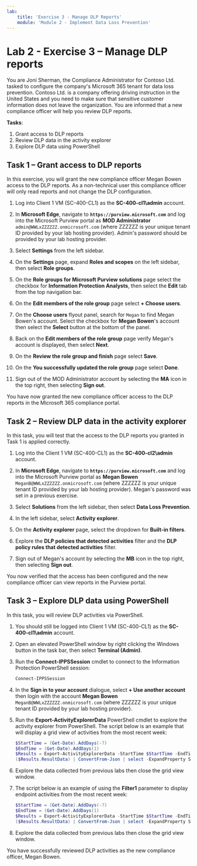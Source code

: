 ```yaml
---
lab:
    title: 'Exercise 3 - Manage DLP Reports'
    module: 'Module 2 - Implement Data Loss Prevention'
---
```


# Lab 2 - Exercise 3 – Manage DLP reports

You are Joni Sherman, the Compliance Administrator for Contoso Ltd. tasked to configure the company's Microsoft 365 tenant for data loss prevention. Contoso Ltd. is a company offering driving instruction in the United States and you need to make sure that sensitive customer information does not leave the organization. You are informed that a new compliance officer will help you review DLP reports.

**Tasks**:

1. Grant access to DLP reports
1. Review DLP data in the activity explorer
1. Explore DLP data using PowerShell

## Task 1 – Grant access to DLP reports

In this exercise, you will grant the new compliance officer Megan Bowen access to the DLP reports. As a non-technical user this compliance officer will only read reports and not change the DLP configuration.

1. Log into Client 1 VM (SC-400-CL1) as the **SC-400-cl1\admin** account.

1. In **Microsoft Edge**, navigate to **`https://purview.microsoft.com`** and log into the Microsoft Purview portal as **MOD Administrator** `admin@WWLxZZZZZZ.onmicrosoft.com` (where ZZZZZZ is your unique tenant ID provided by your lab hosting provider). Admin's password should be provided by your lab hosting provider.

1. Select **Settings** from the left sidebar.

1. On the **Settings** page, expand **Roles and scopes** on the left sidebar, then select **Role groups**.

1. On the **Role groups for Microsoft Purview solutions** page select the checkbox for **Information Protection Analysts**, then select the **Edit** tab from the top navigation bar.

1. On the **Edit members of the role group** page select **+ Choose users**.

1. On the **Choose users** flyout panel, search for `Megan` to find Megan Bowen's account. Select the checkbox for **Megan Bowen**'s account then select the **Select** button at the bottom of the panel.

1. Back on the **Edit members of the role group** page verify Megan's account is displayed, then select **Next**.

1. On the **Review the role group and finish** page select **Save**.

1. On the **You successfully updated the role group** page select **Done**.

1. Sign out of the MOD Administrator account by selecting the **MA** icon in the top right, then selecting **Sign out**.

You have now granted the new compliance officer access to the DLP reports in the Microsoft 365 compliance portal.

## Task 2 – Review DLP data in the activity explorer

In this task, you will test that the access to the DLP reports you granted in Task 1 is applied correctly.

1. Log into the Client 1 VM (SC-400-CL1) as the **SC-400-cl2\admin** account.

1. In **Microsoft Edge**, navigate to **`https://purview.microsoft.com`** and log into the Microsoft Purview portal as **Megan Bowen** `MeganB@WWLxZZZZZZ.onmicrosoft.com` (where ZZZZZZ is your unique tenant ID provided by your lab hosting provider). Megan's password was set in a previous exercise.

1. Select **Solutions** from the left sidebar, then select **Data Loss Prevention**.

1. In the left sidebar, select **Activity explorer**.

1. On the **Activity explorer** page, select the dropdown for **Built-in filters**.

1. Explore the **DLP policies that detected activities** filter and the **DLP policy rules that detected activities** filter.

1. Sign out of Megan's account by selecting the **MB** icon in the top right, then selecting **Sign out**.

You now verified that the access has been configured and the new compliance officer can view reports in the Purview portal.

## Task 3 – Explore DLP data using PowerShell

In this task, you will review DLP activities via PowerShell.

1. You should still be logged into Client 1 VM (SC-400-CL1) as the **SC-400-cl1\admin** account.

1. Open an elevated PowerShell window by right clicking the Windows button in the task bar, then select **Terminal (Admin)**.

1. Run the **Connect-IPPSSession** cmdlet to connect to the Information Protection PowerShell session:

   ``` powershell
   Connect-IPPSSession
   ```

1. In the **Sign in to your account** dialogue, select **+ Use another account** then login with the account **Megan Bowen** `MeganB@WWLxZZZZZZ.onmicrosoft.com` (where ZZZZZZ is your unique tenant ID provided by your lab hosting provider).

1. Run the **Export-ActivityExplorerData** PowerShell cmdlet to explore the activity explorer from PowerShell. The script below is an example that will display a grid view of activities from the most recent week:

   ``` powershell
   $StartTime = (Get-Date).AddDays(-7)
   $EndTime = (Get-Date).AddDays(1)
   $Results = Export-ActivityExplorerData -StartTime $StartTime -EndTime $EndTime -OutputFormat JSON
   ($Results.ResultData) | ConvertFrom-Json | select -ExpandProperty SyncRoot | ogv
   ```

1. Explore the data collected from previous labs then close the grid view window.

1. The script below is an example of using the **Filter1** parameter to display endpoint activities from the most recent week:

   ``` powershell
   $StartTime = (Get-Date).AddDays(-7)
   $EndTime = (Get-Date).AddDays(1)
   $Results = Export-ActivityExplorerData -StartTime $StartTime -EndTime $EndTime -Filter1 @("Workload","Endpoint")-OutputFormat JSON
   ($Results.ResultData) | ConvertFrom-Json | select -ExpandProperty SyncRoot | ogv
   ```

1. Explore the data collected from previous labs then close the grid view window.

You have successfully reviewed DLP activities as the new compliance officer, Megan Bowen.
